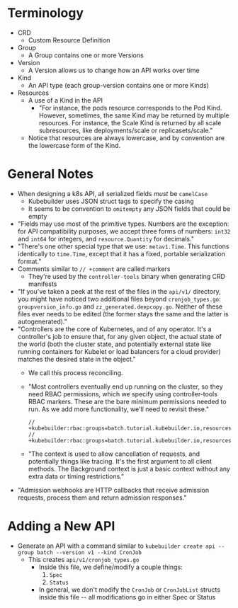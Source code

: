# Terminology

- CRD
	- Custom Resource Definition
- Group
	- A Group contains one or more Versions
- Version
	- A Version allows us to change how an API works over time
- Kind
	- An API type (each group-version contains one or more Kinds)
- Resources
	- A use of a Kind in the API
		- "For instance, the pods resource corresponds to the Pod Kind. However, sometimes, the same Kind may be returned by multiple resources. For instance, the Scale Kind is returned by all scale subresources, like deployments/scale or replicasets/scale."
	- Notice that resources are always lowercase, and by convention are the lowercase form of the Kind.

# General Notes

- When designing a k8s API, all serialized fields *must* be `camelCase`
	- Kubebuilder uses JSON struct tags to specify the casing
	- It seems to be convention to `omitempty` any JSON fields that could be empty
- "Fields may use most of the primitive types. Numbers are the exception: for API compatibility purposes, we accept three forms of numbers: `int32` and `int64` for integers, and `resource.Quantity` for decimals."
- "There's one other special type that we use: `metav1.Time`. This functions identically to `time.Time`, except that it has a fixed, portable serialization format."
- Comments similar to `// +comment` are called markers
	- They're used by the `controller-tools` binary when generating CRD manifests
- "If you've taken a peek at the rest of the files in the `api/v1/` directory, you might have noticed two additional files beyond `cronjob_types.go`: `groupversion_info.go` and `zz_generated.deepcopy.go`. Neither of these files ever needs to be edited (the former stays the same and the latter is autogenerated)."
- "Controllers are the core of Kubernetes, and of any operator. It's a controller's job to ensure that, for any given object, the actual state of the world (both the cluster state, and potentially external state like running containers for Kubelet or load balancers for a cloud provider) matches the desired state in the object."
	- We call this process reconciling.
	- "Most controllers eventually end up running on the cluster, so they need RBAC permissions, which we specify using controller-tools RBAC markers. These are the bare minimum permissions needed to run. As we add more functionality, we'll need to revisit these."

		```
		// +kubebuilder:rbac:groups=batch.tutorial.kubebuilder.io,resources=cronjobs,verbs=get;list;watch;create;update;patch;delete
		// +kubebuilder:rbac:groups=batch.tutorial.kubebuilder.io,resources=cronjobs/status,verbs=get;update;patch
		```

	- "The context is used to allow cancellation of requests, and potentially things like tracing. It's the first argument to all client methods. The Background context is just a basic context without any extra data or timing restrictions."
- "Admission webhooks are HTTP callbacks that receive admission requests, process them and return admission responses."

# Adding a New API

- Generate an API with a command similar to `kubebuilder create api --group batch --version v1 --kind CronJob`
	- This creates `api/v1/cronjob_types.go`
		- Inside this file, we define/modify a couple things:
			1. `Spec`
			1. `Status`
		- In general, we don't modify the `CronJob` or `CronJobList` structs inside this file -- all modifications go in either Spec or Status
